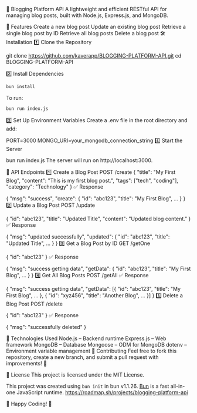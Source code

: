 📝 Blogging Platform API
A lightweight and efficient RESTful API for managing blog posts, built with Node.js, Express.js, and MongoDB.

🚀 Features
Create a new blog post
Update an existing blog post
Retrieve a single blog post by ID
Retrieve all blog posts
Delete a blog post
🛠️ Installation
1️⃣ Clone the Repository

git clone https://github.com/kaverapp/BLOGGING-PLATFORM-API.git
cd BLOGGING-PLATFORM-API

2️⃣ Install Dependencies

```bash
bun install
```

To run:

```bash
bun run index.js
```

3️⃣ Set Up Environment Variables
Create a .env file in the root directory and add:

PORT=3000
MONGO_URI=your_mongodb_connection_string
4️⃣ Start the Server

bun run index.js
The server will run on http://localhost:3000.

📌 API Endpoints
1️⃣ Create a Blog Post
POST /create
{
  "title": "My First Blog",
  "content": "This is my first blog post.",
  "tags": ["tech", "coding"],
  "category": "Technology"
}
✅ Response

{
  "msg": "success",
  "create": { "id": "abc123", "title": "My First Blog", ... }
}
2️⃣ Update a Blog Post
POST /update

{
  "id": "abc123",
  "title": "Updated Title",
  "content": "Updated blog content."
}
✅ Response

{
  "msg": "updated successfully",
  "updated": { "id": "abc123", "title": "Updated Title", ... }
}
3️⃣ Get a Blog Post by ID
GET /getOne

{
  "id": "abc123"
}
✅ Response

{
  "msg": "success getting data",
  "getData": { "id": "abc123", "title": "My First Blog", ... }
}
4️⃣ Get All Blog Posts
POST /getAll
✅ Response

{
  "msg": "success getting data",
  "getData": [{ "id": "abc123", "title": "My First Blog", ... }, { "id": "xyz456", "title": "Another Blog", ... }]
}
5️⃣ Delete a Blog Post
POST /delete

{
  "id": "abc123"
}
✅ Response

{
  "msg": "successfully deleted"
}


📌 Technologies Used
Node.js – Backend runtime
Express.js – Web framework
MongoDB – Database
Mongoose – ODM for MongoDB
dotenv – Environment variable management
📌 Contributing
Feel free to fork this repository, create a new branch, and submit a pull request with improvements! 🚀

📌 License
This project is licensed under the MIT License.



This project was created using `bun init` in bun v1.1.26. [Bun](https://bun.sh) is a fast all-in-one JavaScript runtime.
https://roadmap.sh/projects/blogging-platform-api

🌟 Happy Coding! 🚀
